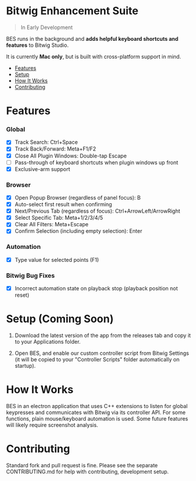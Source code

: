 # Bitwig Enhancement Suite

> In Early Development

BES runs in the background and **adds helpful keyboard shortcuts and features** to Bitwig Studio.

It is currently **Mac only**, but is built with cross-platform support in mind.

- [Features](#features)
- [Setup](#setup)
- [How It Works](#how-it-works)
- [Contributing](#contributing)

# Features

### Global

- [x] Track Search: Ctrl+Space
- [x] Track Back/Forward: Meta+F1/F2
- [x] Close All Plugin Windows: Double-tap Escape
- [ ] Pass-through of keyboard shortcuts when plugin windows up front
- [x] Exclusive-arm support

### Browser

- [x] Open Popup Browser (regardless of panel focus): B
- [x] Auto-select first result when confirming
- [x] Next/Previous Tab (regardless of focus): Ctrl+ArrowLeft/ArrowRight
- [x] Select Specific Tab: Meta+1/2/3/4/5
- [x] Clear All Filters: Meta+Escape
- [x] Confirm Selection (including empty selection): Enter

### Automation

- [x] Type value for selected points (F1)

### Bitwig Bug Fixes

- [x] Incorrect automation state on playback stop (playback position not reset)

# Setup (Coming Soon)

1. Download the latest version of the app from the releases tab and copy it to your Applications folder. 

2. Open BES, and enable our custom controller script from Bitwig Settings (it will be copied to your "Controller Scripts" folder automatically on startup).

# How It Works

BES in an electron application that uses C++ extensions to listen for global keypresses and communicates with Bitwig via its controller API. For some functions, plain mouse/keyboard automation is used. Some future features will likely require screenshot analysis.

# Contributing

Standard fork and pull request is fine. Please see the separate CONTRIBUTING.md for help with contributing, development setup.
